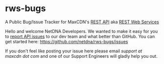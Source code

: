 rws-bugs
========

A Public Bug/Issue Tracker for MaxCDN's [REST API](https://docs.maxcdn.com/) aka [REST Web Services](http://www.maxcdn.com/products/restful-api/)

Hello and welcome NetDNA Developers.  We wanted to make it easy for you to [report API issues](https://github.com/maxcdn/rws-bugs/issues)  to our dev team 
and what better than GitHub. You can get started here: https://github.com/netdna/rws-bugs/issues

If you don't feel like posting your issue here please email *support at maxcdn dot com* and one of our Support Engineers
will gladly help you out.
